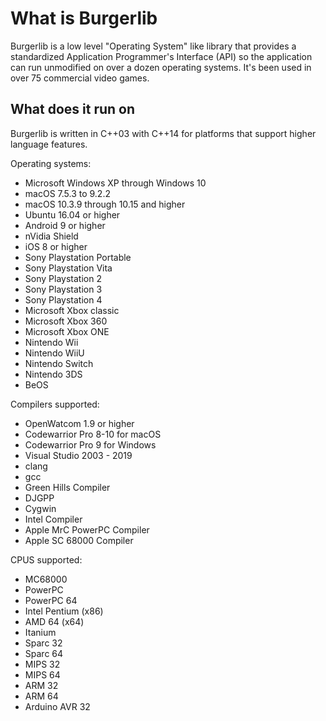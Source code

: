 What is Burgerlib
=================

Burgerlib is a low level "Operating System" like library that provides a standardized Application Programmer's Interface (API) so the application can run unmodified on over a dozen operating systems. It's been used in over 75 commercial video games.

What does it run on
-------------------

Burgerlib is written in C++03 with C++14 for platforms that support higher language features.

Operating systems:

* Microsoft Windows XP through Windows 10
* macOS 7.5.3 to 9.2.2
* macOS 10.3.9 through 10.15 and higher
* Ubuntu 16.04 or higher
* Android 9 or higher
* nVidia Shield
* iOS 8 or higher
* Sony Playstation Portable
* Sony Playstation Vita
* Sony Playstation 2
* Sony Playstation 3
* Sony Playstation 4
* Microsoft Xbox classic
* Microsoft Xbox 360
* Microsoft Xbox ONE
* Nintendo Wii
* Nintendo WiiU
* Nintendo Switch
* Nintendo 3DS
* BeOS

Compilers supported:

* OpenWatcom 1.9 or higher
* Codewarrior Pro 8-10 for macOS
* Codewarrior Pro 9 for Windows
* Visual Studio 2003 - 2019
* clang
* gcc
* Green Hills Compiler
* DJGPP
* Cygwin
* Intel Compiler
* Apple MrC PowerPC Compiler
* Apple SC 68000 Compiler

CPUS supported:

* MC68000
* PowerPC
* PowerPC 64
* Intel Pentium (x86)
* AMD 64 (x64)
* Itanium
* Sparc 32
* Sparc 64
* MIPS 32
* MIPS 64
* ARM 32
* ARM 64
* Arduino AVR 32
